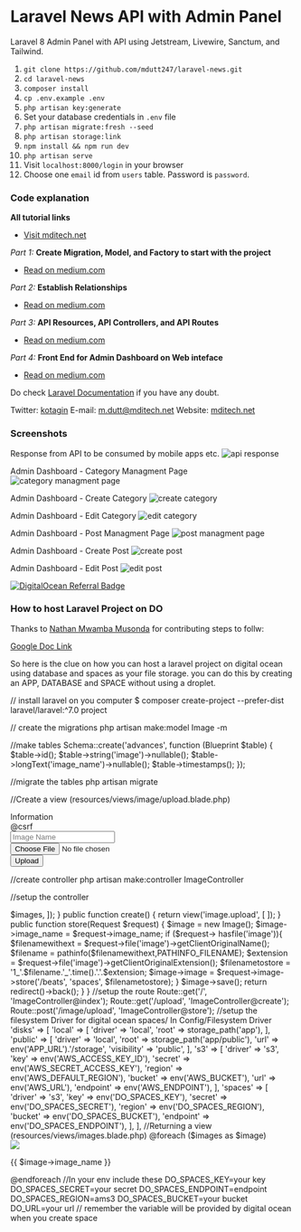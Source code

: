 # Laravel News API with Admin Panel
Laravel 8 Admin Panel with API using Jetstream, Livewire, Sanctum, and Tailwind.

1. `git clone https://github.com/mdutt247/laravel-news.git`
2. `cd laravel-news`
3. `composer install`
4. `cp .env.example .env`
5. `php artisan key:generate`
6. Set your database credentials in `.env` file
7. `php artisan migrate:fresh --seed`
8. `php artisan storage:link`
9. `npm install && npm run dev`
10. `php artisan serve`
11. Visit `localhost:8000/login` in your browser
12. Choose one `email` id from `users` table. Password is `password`.

### Code explanation

**All tutorial links**
* [Visit mditech.net](https://mditech.net/laravel-resource/)

*Part 1:* **Create Migration, Model, and Factory to start with the project**
* [Read on medium.com](https://madhavendra-dutt.medium.com/how-to-seed-test-data-into-a-database-in-laravel-ec1b7defe552)

*Part 2:* **Establish Relationships**
* [Read on medium.com](https://madhavendra-dutt.medium.com/database-relationship-6780f4eab72a)

*Part 3:* **API Resources, API Controllers, and API Routes**
* [Read on medium.com](https://madhavendra-dutt.medium.com/creating-and-consuming-restful-api-in-laravel-7dc116430b3)

*Part 4:* **Front End for Admin Dashboard on Web inteface**
* [Read on medium.com](https://madhavendra-dutt.medium.com/creating-the-front-end-in-laravel-using-jetstream-livewire-72d140c6c946)

Do check [Laravel Documentation](https://laravel.com/docs/8.x) if you have any doubt.

Twitter: [kotagin](https://twitter.com/kotagin)
E-mail: [m.dutt@mditech.net](mailto:m.dutt@mditech.net)
Website: [mditech.net](https://mditech.net)

### Screenshots

Response from API to be consumed by mobile apps etc.
![api response](https://miro.medium.com/max/3000/1*yttnGhlogAK_ZtY4sBUqMQ.png "API Response") 

Admin Dashboard - Category Managment Page
![category managment page](https://miro.medium.com/max/875/1*stzLGcvrR15TmokZZIrsRQ.png "Category Managment Page")

Admin Dashboard - Create Category
![create category](https://miro.medium.com/max/875/1*dOZ1DSehN-5SYbv9_aSh_Q.png "Create Category")

Admin Dashboard - Edit Category
![edit category](https://miro.medium.com/max/875/1*iWv3ujBXhOpIJV-NiOA-gg.png "Edit Category")

Admin Dashboard - Post Managment Page
![post managment page](https://miro.medium.com/max/678/1*4pUX8N43eYjdmenGyFJ3nA.png "Post Management Page")

Admin Dashboard - Create Post
![create post](https://miro.medium.com/max/875/1*IDLWBhGNB3KHEiYi6N1czA.png "Create Post")

Admin Dashboard - Edit Post
![edit post](https://miro.medium.com/max/875/1*5SBQT9TRSL140saVh1Hl7Q.png "Edit Post")

<a href="https://www.digitalocean.com/?refcode=cc1d5580891a&utm_campaign=Referral_Invite&utm_medium=Referral_Program&utm_source=badge" target="_blank"><img src="https://web-platforms.sfo2.digitaloceanspaces.com/WWW/Badge%202.svg" alt="DigitalOcean Referral Badge" /></a>

### How to host Laravel Project on DO

Thanks to [Nathan Mwamba Musonda](https://www.facebook.com/nathan.mwamba.9638) for contributing steps to follw:

[Google Doc Link](https://drive.google.com/file/d/1xzfwTVkJ0c6VhMSYqO8Q1Oh95KctCwse/view?fbclid=IwAR09pKJKwLaEkHCKs8scx-W-_Wmje7Th4I4Ff6ae0MdXICPMM7EGKAauPjM)

So here is the clue on how you can host a laravel project
on digital ocean using database and spaces as your file
storage. you can do this by creating an APP, DATABASE and SPACE
without using a droplet.

// install laravel on you computer
$ composer create-project --prefer-dist laravel/laravel:^7.0 project

// create the migrations
php artisan make:model Image -m

//make tables
Schema::create('advances', function (Blueprint $table) {
       $table->id();
       $table->string('image')->nullable();
       $table->longText('image_name')->nullable();
       $table->timestamps();
});

//migrate the tables
php artisan migrate

//Create a view (resources/views/image/upload.blade.php)
<div class="comment_form_container">
    <div class="section_title">Information</div>
      <form action="/image/upload" method="POST" enctype="multipart/form-data" class="comment_form">
                        @csrf
                        <div><input type="text" name="image_name" class="comment_input" placeholder="Image Name"></div>
                        <div class="row">
                        <div class="col-md-6">
                          <input type="file" name="image" class="comment_input" placeholder="Image">
                       </div>
                 </div>
             <button class="comment_button button_fill">Upload</button>
         </form>
      </div>
</div>

//create controller
php artisan make:controller ImageController

//setup the controller

<?php

namespace App\Http\Controllers\admin;

use App\Http\Controllers\Controller;
use Illuminate\Http\Request;
use Illuminate\Support\Facades\Storage;

class BeatsController extends Controller
{
    public function index()
    {
        $images = Image::all();
        return view('images', [
            'images' => $images,
        ]);
    }

    public function create()
    {
        return view('image.upload', [
        ]);
    }

    public function store(Request $request)
    {
        $image = new Image();
        $image->image_name = $request->image_name;
        if ($request-> hasfile('image')){
            $filenamewithext = $request->file('image')->getClientOriginalName();
            $filename = pathinfo($filenamewithext,PATHINFO_FILENAME);
            $extension = $request->file('image')->getClientOriginalExtension();
            $filenametostore = '1_'.$filename.'_'.time().'.'.$extension;
            $image->image = $request->image->store('/beats', 'spaces', $filenametostore);
        }
        $image->save();
        return redirect()->back();
    }

}

//setup the route
Route::get('/', 'ImageController@index');
Route::get('/upload', 'ImageController@create');
Route::post('/image/upload', 'ImageController@store');


//setup the filesystem Driver for digital ocean spaces/ In Config/Filesystem Driver
'disks' => [

        'local' => [
            'driver' => 'local',
            'root' => storage_path('app'),
        ],

        'public' => [
            'driver' => 'local',
            'root' => storage_path('app/public'),
            'url' => env('APP_URL').'/storage',
            'visibility' => 'public',
        ],

        's3' => [
            'driver' => 's3',
            'key' => env('AWS_ACCESS_KEY_ID'),
            'secret' => env('AWS_SECRET_ACCESS_KEY'),
            'region' => env('AWS_DEFAULT_REGION'),
            'bucket' => env('AWS_BUCKET'),
            'url' => env('AWS_URL'),
            'endpoint' => env('AWS_ENDPOINT'),
        ],

        'spaces' => [
            'driver' => 's3',
            'key' => env('DO_SPACES_KEY'),
            'secret' => env('DO_SPACES_SECRET'),
            'region' => env('DO_SPACES_REGION'),
            'bucket' => env('DO_SPACES_BUCKET'),
            'endpoint' => env('DO_SPACES_ENDPOINT'),
        ],

    ],

//Returning a view (resources/views/images.blade.php)
@foreach ($images as $image)
<div class="blog_post d-flex flex-md-row flex-column align-items-start justify-content-start">
  <div class="blog_post_image">
	<img src="{{ Storage::disk('spaces')->url($music->image) }}">
	    <div class="blog_post_date"><p> {{ $image->image_name }} </p>
        </div>		
 </div>
@endforeach

//In your env include these
DO_SPACES_KEY=your key
DO_SPACES_SECRET=your secret
DO_SPACES_ENDPOINT=endpoint
DO_SPACES_REGION=ams3
DO_SPACES_BUCKET=your bucket
DO_URL=your url
// remember the variable will be provided by digital ocean when you create space
